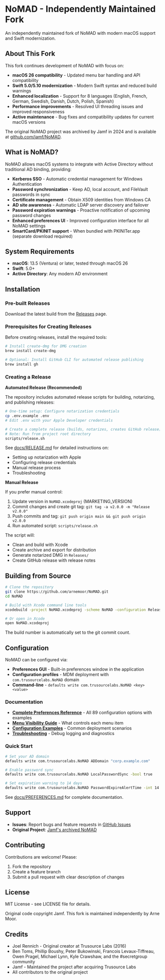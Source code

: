 # NoMAD - Independently Maintained Fork

An independently maintained fork of NoMAD with modern macOS support and Swift modernization.

## About This Fork

This fork continues development of NoMAD with focus on:
- **macOS 26 compatibility** - Updated menu bar handling and API compatibility
- **Swift 5.0/5.10 modernization** - Modern Swift syntax and reduced build warnings
- **Enhanced localization** - Support for 8 languages (English, French, German, Swedish, Danish, Dutch, Polish, Spanish)
- **Performance improvements** - Resolved UI threading issues and improved responsiveness
- **Active maintenance** - Bug fixes and compatibility updates for current macOS versions

The original NoMAD project was archived by Jamf in 2024 and is available at [github.com/jamf/NoMAD](https://github.com/jamf/NoMAD).

## What is NoMAD?

NoMAD allows macOS systems to integrate with Active Directory without traditional AD binding, providing:

- **Kerberos SSO** - Automatic credential management for Windows Authentication
- **Password synchronization** - Keep AD, local account, and FileVault passwords in sync
- **Certificate management** - Obtain X509 identities from Windows CA
- **AD site awareness** - Automatic LDAP server discovery and failover
- **Password expiration warnings** - Proactive notification of upcoming password changes
- **Enhanced preferences UI** - Improved configuration interface for all NoMAD settings
- **SmartCard/PKINIT support** - When bundled with PKINITer.app (separate download required)

## System Requirements

- **macOS**: 13.5 (Ventura) or later, tested through macOS 26
- **Swift**: 5.0+
- **Active Directory**: Any modern AD environment

## Installation

### Pre-built Releases

Download the latest build from the [Releases](https://github.com/arnemoor/NoMAD/releases) page.

### Prerequisites for Creating Releases

Before creating releases, install the required tools:

```bash
# Install create-dmg for DMG creation
brew install create-dmg

# Optional: Install GitHub CLI for automated release publishing
brew install gh
```

### Creating a Release

**Automated Release (Recommended)**

The repository includes automated release scripts for building, notarizing, and publishing releases:

```bash
# One-time setup: Configure notarization credentials
cp .env.example .env
# Edit .env with your Apple Developer credentials

# Create a complete release (builds, notarizes, creates GitHub release)
# Note: Run from project root directory
scripts/release.sh
```

See [docs/RELEASE.md](docs/RELEASE.md) for detailed instructions on:
- Setting up notarization with Apple
- Configuring release credentials
- Manual release process
- Troubleshooting

**Manual Release**

If you prefer manual control:

1. Update version in `NoMAD.xcodeproj` (MARKETING_VERSION)
2. Commit changes and create git tag: `git tag -a v2.0.0 -m "Release v2.0.0"`
3. Push commits and tag: `git push origin main && git push origin v2.0.0`
4. Run automated script: `scripts/release.sh`

The script will:
- Clean and build with Xcode
- Create archive and export for distribution
- Generate notarized DMG in `Releases/`
- Create GitHub release with release notes

## Building from Source

```bash
# Clone the repository
git clone https://github.com/arnemoor/NoMAD.git
cd NoMAD

# Build with Xcode command line tools
xcodebuild -project NoMAD.xcodeproj -scheme NoMAD -configuration Release build

# Or open in Xcode
open NoMAD.xcodeproj
```

The build number is automatically set to the git commit count.

## Configuration

NoMAD can be configured via:
- **Preferences GUI** - Built-in preferences window in the application
- **Configuration profiles** - MDM deployment with `com.trusourcelabs.NoMAD` domain
- **Command-line** - `defaults write com.trusourcelabs.NoMAD <key> <value>`

### Documentation

- **[Complete Preferences Reference](docs/PREFERENCES.md)** - All 89 configuration options with examples
- **[Menu Visibility Guide](docs/PREFERENCES.md#menu-item-visibility-conditions)** - What controls each menu item
- **[Configuration Examples](docs/PREFERENCES.md#configuration-examples)** - Common deployment scenarios
- **[Troubleshooting](docs/PREFERENCES.md#troubleshooting)** - Debug logging and diagnostics

### Quick Start

```bash
# Set your AD domain
defaults write com.trusourcelabs.NoMAD ADDomain "corp.example.com"

# Enable password sync
defaults write com.trusourcelabs.NoMAD LocalPasswordSync -bool true

# Set expiration warning to 14 days
defaults write com.trusourcelabs.NoMAD PasswordExpireAlertTime -int 14
```

See [docs/PREFERENCES.md](docs/PREFERENCES.md) for complete documentation.

## Support

- **Issues**: Report bugs and feature requests in [GitHub Issues](https://github.com/arnemoor/NoMAD/issues)
- **Original Project**: [Jamf's archived NoMAD](https://github.com/jamf/NoMAD)

## Contributing

Contributions are welcome! Please:
1. Fork the repository
2. Create a feature branch
3. Submit a pull request with clear description of changes

## License

MIT License - see LICENSE file for details.

Original code copyright Jamf. This fork is maintained independently by Arne Moor.

## Credits

- Joel Rennich - Original creator at Trusource Labs (2016)
- Ben Toms, Phillip Boushy, Peter Bukowinski, Francois Levaux-Tiffreau, Owen Pragel, Michael Lynn, Kyle Crawshaw, and the #secretgroup community
- Jamf - Maintained the project after acquiring Trusource Labs
- All contributors to the original project
